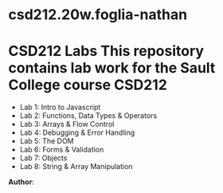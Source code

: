# csd212.20w.foglia-nathan
# CSD212 Labs This repository contains lab work for the Sault College course CSD212

- Lab 1: Intro to Javascript
- Lab 2: Functions, Data Types & Operators
- Lab 3: Arrays & Flow Control 
- Lab 4: Debugging & Error Handling
- Lab 5: The DOM 
- Lab 6: Forms & Validation 
- Lab 7: Objects 
- Lab 8: String & Array Manipulation

**Author**: <your name>
